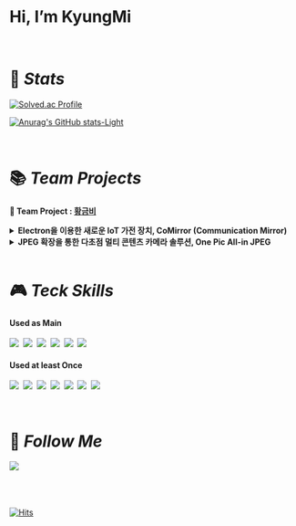 # Hi, I’m KyungMi 
<br/>

# 🐾 *Stats*
<!-- div align="center" -->

[![Solved.ac Profile](http://mazassumnida.wtf/api/v2/generate_badge?boj=rudal9978)](https://solved.ac/rudal9978/)

</div>

<!-- div align="center" -->

[![Anurag's GitHub stats-Light](https://github-readme-stats.vercel.app/api?username=kyum-q\&show_icons=true\&theme=default&title_color=4BD0AB&icon_color=52B19A#gh-light-mode-only)](https://github.com/kyum-q)

</div>
<br>

# 📚 *Team Projects*
<b> 👬 Team Project : [황금비](https://github.com/HINAPIA) </b> 


  <details>
  <summary><b>Electron을 이용한 새로운 IoT 가전 장치, CoMirror (Communication Mirror)</b></summary>
    <div markdown="1">
    <br>
    <a href="https://github.com/HINAPIA/CoMirror"><img src="https://github.com/kyum-q/kyum-q/assets/109158497/92007382-3389-417c-b4dc-d41e8f80d5a7" alt="CoMirror" /></a><br>

    CoMirror는 거울에 Raspberry PI를 부착한 IoT 가전장치로서 패밀리 허브로 사용되거나 여러 패밀리를 네트워크로 연결하는 장치이다.
    이들은 서버를 경유하여 인터넷으로 연결되고 텍스트 메시지, 이미지, 음성 파일 등을 전송한다. 
    또한 WebRTC 기술을 이용하여 영상통화를 제공한다. 


  - 핵심 기술
    - 인공지능으로 구현한 얼굴 인식 로그인
    - MQTT를 이용한 메시지 전송 및 메모 보관
    - WebRTC를 이용한 화상 통신
    - 갤럭시 워치 앱과 스마트 미러 연동으로 심박수 확인 및 메시지 다운로드
    <br>
  - 담당 기술
    - WebRTC를 이용한 화상 통신 기능 구현
    - STT 기술을 이용한 음성인식을 통한 시스템 제어 기능 구현
    - 갤럭시 워치 앱과 스마트 미러 연동으로 심박수 확인 및 메시지 다운로드 기능 구현
    <br/>
    <br/>
  </div>
  </details>

  <details>
  <summary><b>JPEG 확장을 통한 다초점 멀티 콘텐츠 카메라 솔루션, One Pic All-in JPEG</b></summary>
  <div markdown="1">
    <br>
    <a href="https://github.com/HINAPIA/OnePic-All-in-JPEG"><img src="https://github.com/kyum-q/kyum-q/assets/109158497/b231f060-3084-4ae3-a151-f02746bd4720" alt="OnePIC All-in JPEG" /></a><br>

    OnePIC은 이미지, 오디오, 텍스트 등 멀티 컨텐츠를 담을 수 있는 새로운 형태의 All-in JPEG과 
    다초점 촬영 및 사후 초점 처리 기능 그리고 베스트 사진 추천, 얼굴 블렌딩, 매직픽처 등 활용 기능을 탑재한 카메라 솔루션이다.


  - 핵심 기술
    - 객체별로 초점이 맞은 다초점 이미지를 촬영
    - 거리별로 초점이 맞은 다초점 이미지를 촬영
    - 객체별 & 거리별 초점 후처리
    - 멀티콘텐츠를 담을 수 있는 파일 포맷, All-in JPEG
    - 다양한 활용 기술 : 베스트 사진 추천, 얼굴 블렌딩, 매직픽처, 미디어 추가
    <br>
  - 담당 기술
    - Camera2 API를 이용한 객체별 & 거리별 다초점 촬영 기능 구현
    - MLKit 라이브러리를 이용한 다양한 활용 기술(베스트 사진 추천, 얼굴 블렌딩, 매직픽처) 구현
    <br/>
    <br/>
  </div>
  </details>    
<br>

# 🎮 *Teck Skills*

#### Used as Main
<p>
  <img src="https://img.shields.io/badge/Java-007396?style=for-the-badge&logo=OpenJDK&logoColor=white"/></a>&nbsp
  <img src="https://img.shields.io/badge/kotlin-7F52FF?style=for-the-badge&logo=kotlin&logoColor=white"/></a>&nbsp
  <img src="https://img.shields.io/badge/HTML5-E34F26?style=for-the-badge&logo=Html5&logoColor=white"/></a>&nbsp
  <img src="https://img.shields.io/badge/CSS3-1572B6?style=for-the-badge&logo=Css3&logoColor=white"/></a>&nbsp
  <img src="https://img.shields.io/badge/JavaScript-ffb13b?style=for-the-badge&logo=javaScript&logoColor=white"/></a>&nbsp 
  <img src="https://img.shields.io/badge/MySQL-4479A1?style=for-the-badge&logo=MySQL&logoColor=white"/></a>&nbsp 
</p>

#### Used at least Once
<p>
  <img src="https://img.shields.io/badge/Swift-F05138?style=for-the-badge&logo=Swift&logoColor=white"/></a>&nbsp
  <img src="https://img.shields.io/badge/Python-3766AB?style=for-the-badge&logo=Python&logoColor=white"/></a>&nbsp
  <img src="https://img.shields.io/badge/Firebase-FFCA28?style=for-the-badge&logo=Firebase&logoColor=white"/></a>&nbsp
  <img src="https://img.shields.io/badge/Unity-000000?style=for-the-badge&logo=unity&logoColor=white"></a>&nbsp
  <img src="https://img.shields.io/badge/Electron-47848F?style=for-the-badge&logo=Electron&logoColor=white"/></a>&nbsp
  <img src="https://img.shields.io/badge/React-61DAFB?style=for-the-badge&logo=React&logoColor=white"/></a>&nbsp
   <img src="https://img.shields.io/badge/Linux-FCC624?style=for-the-badge&logo=Linux&logoColor=white"/></a>&nbsp
</p>
<br>

# 🐰 *Follow Me*
<p>
  <a href="https://kyumq.tistory.com/"><img src="https://img.shields.io/badge/Tistory-000000?style=for-the-badge&logo=Tistory&logoColor=white&link=https://kyumq.tistory.com/"/></a>&nbsp
</p>
<br>
<br>

[![Hits](https://hits.seeyoufarm.com/api/count/incr/badge.svg?url=https%3A%2F%2Fgithub.com%2Fkyum-q&count_bg=%23ECBEFF&title_bg=%23B8B8B8&icon=&icon_color=%23E7E7E7&title=hits&edge_flat=true)](https://hits.seeyoufarm.com)
